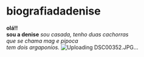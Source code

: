 # biografiadadenise
<b> olá!!</b><br>
<b>sou a denise</b>
<i>sou casada, tenho duas cachorras<br>
que se chama mag e pipoca<br>
tem dois argaponios.</i>
![Uploading DSC00352.JPG…]()
